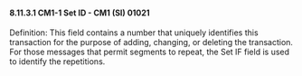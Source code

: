 #### 8.11.3.1 CM1-1 Set ID - CM1 (SI) 01021

Definition: This field contains a number that uniquely identifies this transaction for the purpose of adding, changing, or deleting the transaction. For those messages that permit segments to repeat, the Set IF field is used to identify the repetitions.
